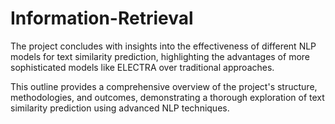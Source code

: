 # Information-Retrieval
The project concludes with insights into the effectiveness of different NLP models for text similarity prediction, highlighting the advantages of more sophisticated models like ELECTRA over traditional approaches.

This outline provides a comprehensive overview of the project's structure, methodologies, and outcomes, demonstrating a thorough exploration of text similarity prediction using advanced NLP techniques.
